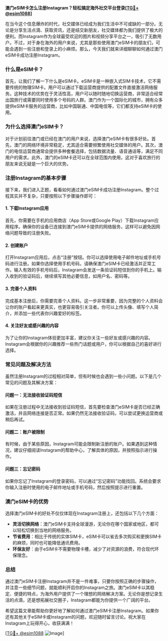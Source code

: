 **澳门eSIM卡怎么注册Instagram？轻松搞定海外社交平台登录[[TG💪+ @esim1088](https://t.me/s/esim1088)]**

在当今这个信息爆炸的时代，社交媒体已经成为我们生活中不可或缺的一部分。无论是分享生活点滴、获取资讯，还是结交新朋友，社交媒体都为我们提供了极大的便利。而Instagram作为全球最受欢迎的图片和视频分享平台之一，吸引了无数用户。不过，对于身在海外的用户来说，尤其是那些使用澳门eSIM卡的朋友们，可能会遇到一些注册和登录上的小麻烦。那么，今天我们就来详细聊聊如何通过澳门eSIM卡成功注册Instagram。

### **什么是eSIM卡？**

首先，让我们了解一下什么是eSIM卡。eSIM卡是一种嵌入式SIM卡技术，它不需要传统的物理SIM卡。用户可以通过下载运营商提供的配置文件直接激活网络服务。这种技术的优势在于灵活性高，用户可以随时随地切换运营商，非常适合经常出国旅行或需要同时使用多个号码的人群。澳门作为一个国际化的城市，拥有众多提供eSIM卡服务的运营商，比如中国联通、中国电信等，它们都支持eSIM卡的使用。

### **为什么选择澳门eSIM卡？**

对于计划前往澳门或已经在澳门的用户来说，选择澳门eSIM卡有很多好处。首先，澳门的网络环境非常稳定，尤其适合需要频繁使用社交媒体的用户。其次，澳门的电信运营商通常会提供多种套餐选择，包括数据流量、语音通话等，满足不同用户的需求。此外，澳门的eSIM卡还可以在全球范围内使用，这对于喜欢旅行的朋友来说无疑是一个巨大的优势。

### **注册Instagram的基本步骤**

接下来，我们进入正题，看看如何通过澳门eSIM卡成功注册Instagram。整个过程其实并不复杂，只要按照以下步骤操作即可：

#### **1. 下载Instagram应用**

首先，你需要在手机的应用商店（App Store或Google Play）下载Instagram应用程序。确保你的设备已连接到澳门eSIM卡提供的网络服务，这样可以避免因网络问题导致的注册失败。

#### **2. 创建账户**

打开Instagram应用后，点击“注册”按钮。你可以选择使用电子邮件地址或手机号码进行注册。如果你选择使用手机号码，请确保澳门eSIM卡已经激活并正常工作。输入有效的手机号码后，Instagram会发送一条验证码短信到你的手机上。输入收到的验证码后，继续填写其他必要信息，如用户名、密码等。

#### **3. 完善个人资料**

完成基本注册后，你需要完善个人资料。这一步非常重要，因为完整的个人资料会让你的账户看起来更真实，也更容易吸引关注者。你可以上传头像、填写个人简介，并添加一些代表你兴趣爱好的标签。

#### **4. 关注好友或感兴趣的内容**

为了让你的Instagram体验更加丰富，建议你关注一些好友或感兴趣的内容。Instagram会根据你的兴趣推荐一些热门话题或用户，你可以根据自己的喜好进行选择。

### **常见问题及解决方法**

虽然注册Instagram的过程相对简单，但有时候也会遇到一些小问题。以下是几个常见的问题及其解决方案：

#### **问题一：无法接收验证码短信**

如果在注册过程中无法接收到验证码短信，首先要检查澳门eSIM卡是否已经正确激活，并且网络连接是否正常。如果仍然无法接收验证码，可以尝试更换运营商或稍后再试。

#### **问题二：账户被限制**

有时候，由于某些原因，Instagram可能会限制新注册的账户。如果遇到这种情况，建议仔细阅读Instagram的帮助中心，了解具体的原因，并按照指示进行操作。

#### **问题三：忘记密码**

如果你忘记了Instagram的登录密码，可以通过“忘记密码”功能找回。系统会要求你输入注册时使用的电子邮件地址或手机号码，然后按照提示进行重置。

### **澳门eSIM卡的优势**

选择澳门eSIM卡的好处不仅仅体现在Instagram注册上，还包括以下几个方面：

- **灵活切换网络**：澳门eSIM卡支持全球漫游，无论你在哪个国家或地区，都可以轻松切换到当地的网络服务。
- **节省费用**：相比于传统的实体SIM卡，eSIM卡可以省去多次购买和更换SIM卡的麻烦，同时也可能降低通讯费用。
- **环保友好**：由于eSIM卡不需要物理卡槽，减少了对资源的浪费，符合现代环保理念。

### **总结**

通过澳门eSIM卡注册Instagram并不是一件难事，只要你按照正确的步骤操作，并注意一些细节问题，就能顺利开启你的Instagram之旅。澳门eSIM卡以其稳定、便捷的特点，为海外用户提供了一个理想的网络解决方案。无论你是想记录生活的点滴，还是想拓展社交圈子，Instagram都能为你提供一个广阔的平台。

希望这篇文章能帮助你更好地了解如何通过澳门eSIM卡注册Instagram。如果你还有其他关于eSIM卡或Instagram的问题，欢迎随时留言讨论。祝大家在Instagram上玩得开心，收获满满！

[[TG💪+ @esim1088](https://t.me/s/esim1088) ![Image](https://i.postimg.cc/4NQfJmqS/Snipaste-2025-05-13-00-14-12.png)]